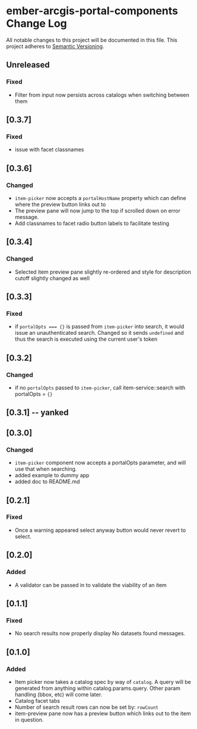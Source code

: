 # ember-arcgis-portal-components Change Log
All notable changes to this project will be documented in this file.
This project adheres to [Semantic Versioning](http://semver.org/).

## Unreleased
### Fixed
- Filter from input now persists across catalogs when switching between them


## [0.3.7]
### Fixed
- issue with facet classnames

## [0.3.6]
### Changed
- `item-picker` now accepts a `portalHostName` property which can define where the preview button links out to
- The preview pane will now jump to the top if scrolled down on error message.
- Add classnames to facet radio button labels to facilitate testing

## [0.3.4]
### Changed
- Selected item preview pane slightly re-ordered and style for description cutoff slightly changed as well

## [0.3.3]
### Fixed
- if `portalOpts === {}` is passed from `item-picker` into search, it would issue an unauthenticated search. Changed so it sends `undefined` and thus the search is executed using the current user's token

## [0.3.2]
### Changed
- if no `portalOpts` passed to `item-picker`, call item-service::search with portalOpts = `{}`

## [0.3.1] -- yanked

## [0.3.0]
### Changed
- `item-picker` component now accepts a portalOpts parameter, and will use that when searching.
- added example to dummy app
- added doc to README.md


## [0.2.1]
### Fixed
- Once a warning appeared select anyway button would never revert to select.

## [0.2.0]
### Added
- A validator can be passed in to validate the viability of an item

## [0.1.1]
### Fixed
- No search results now properly display No datasets found messages.

## [0.1.0]
### Added
- Item picker now takes a catalog spec by way of `catalog`. A query will be generated from anything within catalog.params.query. Other param handling (bbox, etc) will come later.
- Catalog facet tabs
- Number of search result rows can now be set by: `rowCount`
- item-preview pane now has a preview button which links out to the item in question.

